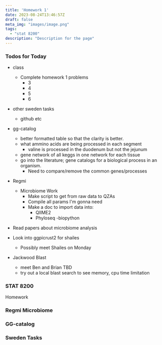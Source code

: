 ```yaml
---
title: 'Homework 1'
date: 2023-08-24T13:46:57Z
draft: false
meta_img: "images/image.png"
tags:
  - "stat 8200"
description: "Description for the page"
---
```


### Todos for Today

- class
  - Complete homework 1 problems
    - 3
    - 4
    - 5
    - 6
  
- other sweden tasks
  - github etc
  
- gg-catalog
  - better formatted table so that the clarity is better.
  - what ammino acids are being processed in each segment
    - valine is processed in the duodenum but not the jejunum
  - gene network of all keggs in one network for each tissue
  - go into the literature; gene catalogs for a biological process in an organism.
      - Need to compare/remove the common genes/processes 
- Regmi
  - Microbiome Work
    - Make script to get from raw data to QZAs
    - Compile all params I'm gonna need
    - Make a doc to import data into:
      - QIIME2
      - Phyloseq
      -biopython
 
- Read papers about microbiome analysis

- Look into ggpicrust2 for shailes
  - Possibly meet Shailes on Monday
  
- Jackwood Blast
  - meet Ben and Brian TBD
  - try out a local blast search to see memory, cpu time limitation

### STAT 8200

Homework

### Regmi Microbiome

### GG-catalog

### Sweden Tasks
